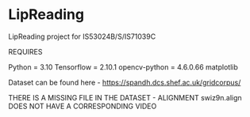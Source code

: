 # LipReading
LipReading project for IS53024B/S/IS71039C

REQUIRES 

Python = 3.10
Tensorflow = 2.10.1
opencv-python = 4.6.0.66
matplotlib

Dataset can be found here - https://spandh.dcs.shef.ac.uk/gridcorpus/

THERE IS A MISSING FILE IN THE DATASET - ALIGNMENT swiz9n.align DOES NOT HAVE A CORRESPONDING VIDEO
